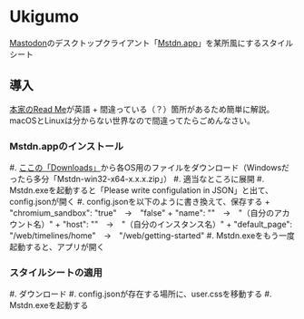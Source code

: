 # Ukigumo

[Mastodon](https://github.com/tootsuite/mastodon)のデスクトップクライアント「[Mstdn.app](https://github.com/rhysd/Mstdn)」を某所風にするスタイルシート

## 導入

[本家のRead Me](https://github.com/rhysd/Mstdn#readme)が英語 + 間違っている（？）箇所があるため簡単に解説。
macOSとLinuxは分からない世界なので間違ってたらごめんなさい。

### Mstdn.appのインストール

#. [ここの「Downloads」](https://github.com/rhysd/Mstdn/releases)から各OS用のファイルをダウンロード（Windowsだったら多分「Mstdn-win32-x64-x.x.x.zip」）
#. 適当なところに展開
#. Mstdn.exeを起動すると「Please write configulation in JSON」と出て、config.jsonが開く
#. config.jsonを以下のように書き換えて、保存する
    + "chromium_sandbox": "true"　→　"false"
    + "name": ""　→　"（自分のアカウント名）"
    + "host": ""　→　"（自分のインスタンス名）"
    + "default_page": "/web/timelines/home"　→　"/web/getting-started"
#. Mstdn.exeをもう一度起動すると、アプリが開く

### スタイルシートの適用

#. ダウンロード
#. config.jsonが存在する場所に、user.cssを移動する
#. Mstdn.exeを起動する
